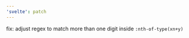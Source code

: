 ```yaml
---
'svelte': patch
---
```


fix: adjust regex to match more than one digit inside `:nth-of-type(xn+y)`
